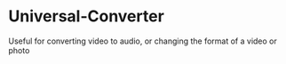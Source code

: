 # Universal-Converter
Useful for converting video to audio, or changing the format of a video or photo
